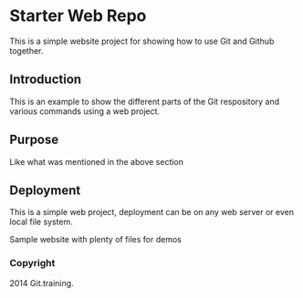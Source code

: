 # Starter Web Repo

This is a simple website project for showing how to use Git and Github together.
## Introduction

This is an example to show the different parts of the Git respository and various commands using a web project.

## Purpose

Like what was mentioned in the above section

## Deployment

This is a simple web project, deployment can be on any web server or even local file system.

Sample website with plenty of files for demos

### Copyright

2014 Git.training.